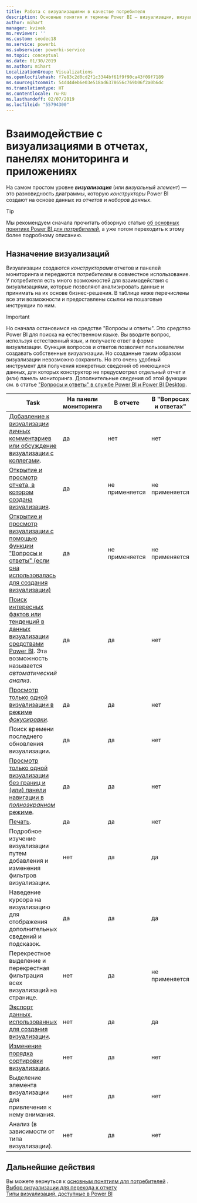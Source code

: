 ```yaml
---
title: Работа с визуализациями в качестве потребителя
description: Основные понятия и термины Power BI — визуализации, визуальные элементы. Что такое визуализация и визуальный элемент Power BI.
author: mihart
manager: kvivek
ms.reviewer: ''
ms.custom: seodec18
ms.service: powerbi
ms.subservice: powerbi-service
ms.topic: conceptual
ms.date: 01/30/2019
ms.author: mihart
LocalizationGroup: Visualizations
ms.openlocfilehash: f7e83c2d0cd2f1c3344bf61f9f90ca43f09f7189
ms.sourcegitcommit: 54d44deb6e03e518ad6378656c769b06f2a0b6dc
ms.translationtype: HT
ms.contentlocale: ru-RU
ms.lasthandoff: 02/07/2019
ms.locfileid: "55794300"
---
```

# <a name="interact-with-visualizations-in-reports-dashboards-and-apps"></a>Взаимодействие с визуализациями в отчетах, панелях мониторинга и приложениях

На самом простом уровне ***визуализация*** (или *визуальный элемент*) — это разновидность диаграммы, которую *конструкторы* Power BI создают на основе данных из *отчетов* и *наборов данных*. 

> [!TIP]
> Мы рекомендуем сначала прочитать обзорную статью [об основных понятиях Power BI для *потребителей*](end-user-basic-concepts.md), а уже потом переходить к этому более подробному описанию.

## <a name="what-can-i-do-with-visualizations"></a>Назначение визуализаций

Визуализации создаются *конструкторами* отчетов и панелей мониторинга и передаются *потребителям* в совместное использование. У потребителя есть много возможностей для взаимодействия с визуализациями, которые позволяют анализировать данные и принимать на их основе бизнес-решения. В таблице ниже перечислены все эти возможности и предоставлены ссылки на пошаговые инструкции по ним.

> [!IMPORTANT]
> Но сначала остановимся на средстве "Вопросы и ответы". Это средство Power BI для поиска на естественном языке. Вы вводите вопрос, используя естественный язык, и получаете ответ в форме визуализации. Функция вопросов и ответов позволяет пользователям создавать собственные визуализации. Но созданные таким образом визуализации невозможно сохранить. Но это очень удобный инструмент для получения конкретных сведений об имеющихся данных, для которых конструктор не предусмотрел отдельный отчет и (или) панель мониторинга. Дополнительные сведения об этой функции см. в статье ["Вопросы и ответы" в службе Power BI и Power BI Desktop](end-user-q-and-a.md).



|Task  |На панели мониторинга  |В отчете  | В "Вопросах и ответах"
|---------|---------|---------|--------|
|[Добавление к визуализации личных комментариев или обсуждение визуализации с коллегами](end-user-comment.md).     |  да       |   нет      |  нет  |
|[Открытие и просмотр отчета, в котором создана визуализация](end-user-tiles.md).     |    да     |   не применяется      |  не применяется |
|[Открытие и просмотр визуализации с помощью функции "Вопросы и ответы" (если она использовалась для создания визуализации)](end-user-q-and-a.md)     |   да      |   не применяется      |  не применяется  |
|[Поиск интересных фактов или тенденций в данных визуализации средствами Power BI](end-user-insights.md).  Эта возможность называется *автоматический анализ*.     |    да     |   да      | нет   |
|[Просмотр только одной визуализации в режиме *фокусировки*](end-user-focus.md).     | да        |   да      | нет  |
|Поиск времени последнего обновления визуализации.     |  да       |    да     | нет  |
|[Просмотр только одной визуализации без границ и (или) панели навигации в *полноэкранном* режиме](end-user-focus.md).     |   да      |  да       | нет  |
|[Печать](end-user-print.md).     |  да       |   да      | нет  |
|Подробное изучение визуализации путем добавления и изменения фильтров визуализации.     |    нет     |   да      | да  |
|Наведение курсора на визуализацию для отображения дополнительных сведений и подсказок.     |    да     |   да      | да  |
|Перекрестное выделение и перекрестная фильтрация всех визуализаций на странице.     |   нет      |   да      | не применяется  |
|[Экспорт данных, использованных для создания визуализации](end-user-show-data.md).     |  нет       |   да      | да  |
| [Изменение порядка сортировки визуализации](end-user-search-sort.md). | нет  | да  | нет  |
| Выделение элемента визуализации для привлечения к нему внимания. | нет  | да  |  нет |
| Анализ (в зависимости от типа визуализации). | нет  | да  | нет  |

## <a name="next-steps"></a>Дальнейшие действия
Вы можете вернуться к [основным понятиям для потребителей](end-user-basic-concepts.md)  .  
[Выбор визуализации для перехода к отчету](end-user-report-open.md)    
[Типы визуализаций, доступные в Power BI](end-user-visual-type.md)
